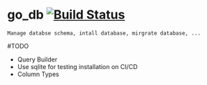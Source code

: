 # go_db [![Build Status](https://travis-ci.org/luanphandinh/go-dbs.svg?branch=master)](https://travis-ci.org/luanphandinh/go-dbs)
```
Manage databse schema, intall database, mirgrate database, ...
```
#TODO

* Query Builder
* Use sqlite for testing installation on CI/CD
* Column Types